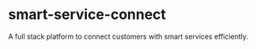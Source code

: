 # smart-service-connect
A full stack platform to connect customers with smart services efficiently.
